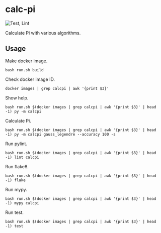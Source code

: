 # calc-pi

![Test, Lint](https://github.com/gnkm/calc-pi/workflows/Test,%20Lint/badge.svg)

Calculate Pi with various algorithms.

## Usage

Make docker image.

```
bash run.sh build
```

Check docker image ID.

```
docker images | grep calcpi | awk '{print $3}'
```

Show help.

```
bash run.sh $(docker images | grep calcpi | awk '{print $3}' | head -1) py -m calcpi
```

Calculate Pi.

```
bash run.sh $(docker images | grep calcpi | awk '{print $3}' | head -1) py -m calcpi gauss_legendre --accuracy 100 -s
```

Run pylint.

```
bash run.sh $(docker images | grep calcpi | awk '{print $3}' | head -1) lint calcpi
```

Run flake8.

```
bash run.sh $(docker images | grep calcpi | awk '{print $3}' | head -1) flake
```

Run mypy.

```
bash run.sh $(docker images | grep calcpi | awk '{print $3}' | head -1) mypy calcpi
```

Run test.

```
bash run.sh $(docker images | grep calcpi | awk '{print $3}' | head -1) test
```
